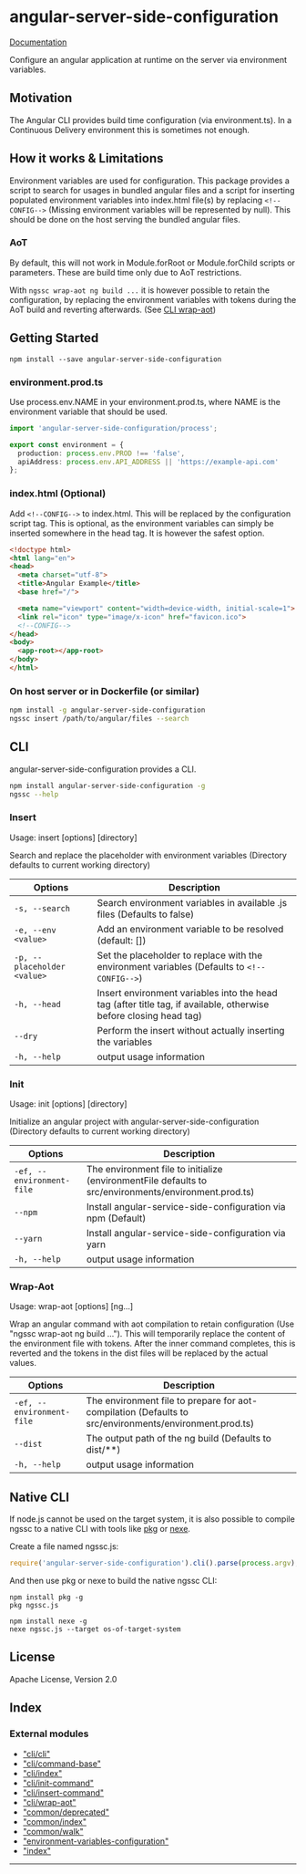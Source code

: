 
angular-server-side-configuration
=================================

[Documentation](https://github.com/kyubisation/angular-server-side-configuration/blob/master/documentation/README.md)

Configure an angular application at runtime on the server via environment variables.

Motivation
----------

The Angular CLI provides build time configuration (via environment.ts). In a Continuous Delivery environment this is sometimes not enough.

How it works & Limitations
--------------------------

Environment variables are used for configuration. This package provides a script to search for usages in bundled angular files and a script for inserting populated environment variables into index.html file(s) by replacing `<!--CONFIG-->` (Missing environment variables will be represented by null). This should be done on the host serving the bundled angular files.

### AoT

By default, this will not work in Module.forRoot or Module.forChild scripts or parameters. These are build time only due to AoT restrictions.

With `ngssc wrap-aot ng build ...` it is however possible to retain the configuration, by replacing the environment variables with tokens during the AoT build and reverting afterwards. (See [CLI wrap-aot](#wrap-aot))

Getting Started
---------------

```
npm install --save angular-server-side-configuration
```

### environment.prod.ts

Use process.env.NAME in your environment.prod.ts, where NAME is the environment variable that should be used.

```typescript
import 'angular-server-side-configuration/process';

export const environment = {
  production: process.env.PROD !== 'false',
  apiAddress: process.env.API_ADDRESS || 'https://example-api.com'
};
```

### index.html (Optional)

Add `<!--CONFIG-->` to index.html. This will be replaced by the configuration script tag. This is optional, as the environment variables can simply be inserted somewhere in the head tag. It is however the safest option.

```html
<!doctype html>
<html lang="en">
<head>
  <meta charset="utf-8">
  <title>Angular Example</title>
  <base href="/">

  <meta name="viewport" content="width=device-width, initial-scale=1">
  <link rel="icon" type="image/x-icon" href="favicon.ico">
  <!--CONFIG-->
</head>
<body>
  <app-root></app-root>
</body>
</html>
```

### On host server or in Dockerfile (or similar)

```bash
npm install -g angular-server-side-configuration
ngssc insert /path/to/angular/files --search
```

CLI
---

angular-server-side-configuration provides a CLI.

```bash
npm install angular-server-side-configuration -g
ngssc --help
```

### Insert
Usage: insert [options] [directory]

Search and replace the placeholder with environment variables (Directory defaults to current working directory)

| Options | Description |
| --- | --- |
| `-s, --search`              | Search environment variables in available .js files (Defaults to false) |
| `-e, --env <value>`         | Add an environment variable to be resolved (default: []) |
| `-p, --placeholder <value>` | Set the placeholder to replace with the environment variables (Defaults to `<!--CONFIG-->`) |
| `-h, --head`                | Insert environment variables into the head tag (after title tag, if available, otherwise before closing head tag) |
| `--dry`                     | Perform the insert without actually inserting the variables |
| `-h, --help`                | output usage information |

### Init
Usage: init [options] [directory]

Initialize an angular project with angular-server-side-configuration (Directory defaults to current working directory)

| Options | Description |
| --- | --- |
| `-ef, --environment-file` | The environment file to initialize (environmentFile defaults to src/environments/environment.prod.ts) |
| `--npm`                   | Install angular-service-side-configuration via npm (Default) |
| `--yarn`                  | Install angular-service-side-configuration via yarn |
| `-h, --help`              | output usage information |

### Wrap-Aot
Usage: wrap-aot [options] [ng...]

Wrap an angular command with aot compilation to retain configuration (Use "ngssc wrap-aot ng build ..."). This will temporarily replace the
content of the environment file with tokens. After the inner command completes, this is reverted and the tokens in the dist files will be replaced by the actual values.

| Options | Description |
| --- | --- |
| `-ef, --environment-file` | The environment file to prepare for aot-compilation (Defaults to src/environments/environment.prod.ts) |
| `--dist`                  | The output path of the ng build (Defaults to dist/**) |
| `-h, --help`              | output usage information |

Native CLI
----------

If node.js cannot be used on the target system, it is also possible to compile ngssc to a native CLI with tools like [pkg](https://www.npmjs.com/package/pkg) or [nexe](https://www.npmjs.com/package/nexe).

Create a file named ngssc.js:

```javascript
require('angular-server-side-configuration').cli().parse(process.argv);
```

And then use pkg or nexe to build the native ngssc CLI:

```
npm install pkg -g
pkg ngssc.js
```

```
npm install nexe -g
nexe ngssc.js --target os-of-target-system
```

License
-------

Apache License, Version 2.0

## Index

### External modules

* ["cli/cli"](modules/_cli_cli_.md)
* ["cli/command-base"](modules/_cli_command_base_.md)
* ["cli/index"](modules/_cli_index_.md)
* ["cli/init-command"](modules/_cli_init_command_.md)
* ["cli/insert-command"](modules/_cli_insert_command_.md)
* ["cli/wrap-aot"](modules/_cli_wrap_aot_.md)
* ["common/deprecated"](modules/_common_deprecated_.md)
* ["common/index"](modules/_common_index_.md)
* ["common/walk"](modules/_common_walk_.md)
* ["environment-variables-configuration"](modules/_environment_variables_configuration_.md)
* ["index"](modules/_index_.md)

---

